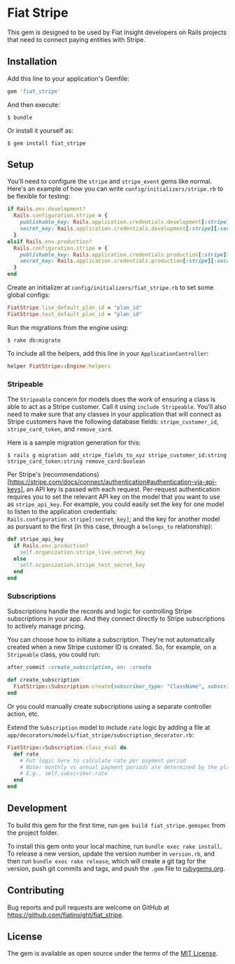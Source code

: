 # Fiat Stripe

This gem is designed to be used by Fiat Insight developers on Rails projects that need to connect paying entities with Stripe.

## Installation

Add this line to your application's Gemfile:

```ruby
gem 'fiat_stripe'
```

And then execute:

    $ bundle

Or install it yourself as:

    $ gem install fiat_stripe

## Setup

You'll need to configure the `stripe` and `stripe_event` gems like normal. Here's an example of how you can write `config/initializers/stripe.rb` to be flexible for testing:

```ruby
if Rails.env.development?
  Rails.configuration.stripe = {
    publishable_key: Rails.application.credentials.development[:stripe][:publishable_key],
    secret_key: Rails.application.credentials.development[:stripe][:secret_key]
  }
elsif Rails.env.production?
  Rails.configuration.stripe = {
    publishable_key: Rails.application.credentials.production[:stripe][:publishable_key],
    secret_key: Rails.application.credentials.production[:stripe][:secret_key]
  }
end
```

Create an initializer at `config/initializers/fiat_stripe.rb` to set some global configs:

```ruby
FiatStripe.live_default_plan_id = "plan_id"
FiatStripe.test_default_plan_id = "plan_id"
```

Run the migrations from the engine using:

    $ rake db:migrate

To include all the helpers, add this line in your `ApplicationController`:

```ruby
helper FiatStripe::Engine.helpers
```

### Stripeable

The `Stripeable` concern for models does the work of ensuring a class is able to act as a Stripe customer. Call it using `include Stripeable`. You'll also need to make sure that any classes in your application that will connect as Stripe customers have the following database fields: `stripe_customer_id`, `stripe_card_token`, and `remove_card`.

Here is a sample migration generation for this:

    $ rails g migration add_stripe_fields_to_xyz stripe_customer_id:string stripe_card_token:string remove_card:boolean

Per Stripe's (recommendations)[https://stripe.com/docs/connect/authentication#authentication-via-api-keys], an API key is passed with each request. Per-request authentication requires you to set the relevant API key on the model that you want to use as `stripe_api_key`. For example, you could easily set the key for one model to listen to the application credentials: `Rails.configuration.stripe[:secret_key]`; and the key for another model as pursuant to the first (in this case, through a `belongs_to` relationship):

```ruby
def stripe_api_key
  if Rails.env.production?
    self.organization.stripe_live_secret_key
  else
    self.organization.stripe_test_secret_key
  end
end
```

### Subscriptions

Subscriptions handle the records and logic for controlling Stripe subscriptions in your app. And they connect directly to Stripe subscriptions to actively manage pricing.

You can choose how to initiate a subscription. They're not automatically created when a new Stripe customer ID is created. So, for example, on a `Stripeable` class, you could run:

```ruby
after_commit :create_subscription, on: :create

def create_subscription
  FiatStripe::Subscription.create(subscriber_type: "ClassName", subscriber_id: self.id)
end
```

Or you could manually create subscriptions using a separate controller action, etc.

Extend the `Subscription` model to include `rate` logic by adding a file at `app/decorators/models/fiat_stripe/subscription_decorator.rb`:

```ruby
FiatStripe::Subscription.class_eval do
  def rate
    # Put logic here to calculate rate per payment period
    # Note: monthly vs annual payment periods are determined by the plan_id that's active
    # E.g., self.subscriber.rate
  end
end
```

## Development

To build this gem for the first time, run `gem build fiat_stripe.gemspec` from the project folder.

To install this gem onto your local machine, run `bundle exec rake install`. To release a new version, update the version number in `version.rb`, and then run `bundle exec rake release`, which will create a git tag for the version, push git commits and tags, and push the `.gem` file to [rubygems.org](https://rubygems.org).

## Contributing

Bug reports and pull requests are welcome on GitHub at https://github.com/fiatinsight/fiat_stripe.

## License

The gem is available as open source under the terms of the [MIT License](https://opensource.org/licenses/MIT).
